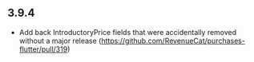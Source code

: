 ## 3.9.4

- Add back IntroductoryPrice fields that were accidentally removed without a major release (https://github.com/RevenueCat/purchases-flutter/pull/319)
